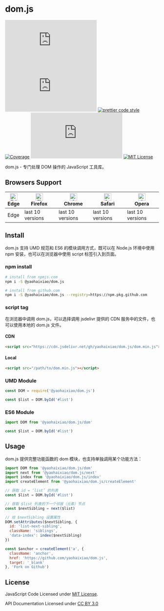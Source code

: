 # dom.js

[![npm version](https://img.shields.io/npm/v/@yaohaixiao/dom.js)](https://www.npmjs.com/package/@yaohaixiao/dom.js)
![Gzip size](http://img.badgesize.io/https://cdn.jsdelivr.net/gh/yaohaixiao/dom.js/dom.min.js?compression=gzip&label=gzip%20size)
[![prettier code style](https://img.shields.io/badge/code_style-prettier-07b759.svg)](https://prettier.io)
[![Coverage](https://codecov.io/gh/yaohaixiao/dom.js/branch/master/graph/badge.svg)](https://codecov.io/gh/yaohaixiao/dom.js)
[![npm downloads](https://img.shields.io/npm/dt/@yaohaixiao/dom.js)](https://npmcharts.com/compare/@yaohaixiao/dom.js?minimal=true)
[![MIT License](https://img.shields.io/github/license/yaohaixiao/dom.js.svg)](https://github.com/yaohaixiao/dom.js/blob/master/LICENSE)


dom.js - 专门处理 DOM 操作的 JavaScript 工具库。


## Browsers Support

| [<img src="https://raw.githubusercontent.com/alrra/browser-logos/master/src/edge/edge_48x48.png" alt="Edge" width="24px" height="24px" />](https://github.com/yaohaixiao/dom.js/)</br>Edge | [<img src="https://raw.githubusercontent.com/alrra/browser-logos/master/src/firefox/firefox_48x48.png" alt="Firefox" width="24px" height="24px" />](https://github.com/yaohaixiao/dom.js/)</br>Firefox | [<img src="https://raw.githubusercontent.com/alrra/browser-logos/master/src/chrome/chrome_48x48.png" alt="Chrome" width="24px" height="24px" />](https://github.com/yaohaixiao/dom.js/)</br>Chrome | [<img src="https://raw.githubusercontent.com/alrra/browser-logos/master/src/safari/safari_48x48.png" alt="Safari" width="24px" height="24px" />](https://github.com/yaohaixiao/dom.js/)</br>Safari | [<img src="https://raw.githubusercontent.com/alrra/browser-logos/master/src/opera/opera_48x48.png" alt="Opera" width="24px" height="24px" />](https://github.com/yaohaixiao/dom.js/)</br>Opera |
|--------------------------------------------------------------------------------------------------------------------------------------------------------------------------------------------|--------------------------------------------------------------------------------------------------------------------------------------------------------------------------------------------------------|----------------------------------------------------------------------------------------------------------------------------------------------------------------------------------------------------|----------------------------------------------------------------------------------------------------------------------------------------------------------------------------------------------------|------------------------------------------------------------------------------------------------------------------------------------------------------------------------------------------------|
| Edge                                                                                                                                                                                       | last 10 versions                                                                                                                                                                                       | last 10 versions                                                                                                                                                                                   | last 10 versions                                                                                                                                                                                   | last 10 versions                                                                                                                                                                               |



## Install

dom.js 支持 UMD 规范和 ES6 的模块调用方式，既可以在 Node.js 环境中使用 npm 安装，也可以在浏览器中使用 script 标签引入到页面。

### npm install

```sh
# install from npmjs.com
npm i -S @yaohaixiao/dom.js

# install from github.com
npm i -S @yaohaixiao/dom.js --registry=https://npm.pkg.github.com
```

### script tag

在浏览器中调用 dom.js，可以选择调用 jsdelivr 提供的 CDN 服务中的文件，也可以使用本地的 dom.js 文件。

#### CDN

```html
<script src="https://cdn.jsdelivr.net/gh/yaohaixiao/dom.js/dom.min.js"></script>
```

#### Local

```html
<script src="/path/to/dom.min.js"></script>
```

### UMD Module

```js
const DOM = require('@yaohaixiao/dom.js')

const $list = DOM.byId('#list')
```

### ES6 Module

```js
import DOM from '@yaohaixiao/dom.js/dom'

const $list = DOM.byId('#list')
```


## Usage

dom.js 提供完整功能函数的 dom 模块，也支持单独调用某个功能方法：

```js
import DOM from '@yaohaixiao/dom.js/dom'
import next from '@yaohaixiao/dom.js/next'
import index from '@yaohaixiao/dom.js/index'
import createElement from '@yaohaixiao/dom.js/createElement'

// 获取 id = ‘list’ 的列表
const $list = DOM.byId('#list')

// 获取 $list 列表的下一个邻居（元素）节点
const $nextSibling = next($list)

// 给 $nextSibling 设置属性
DOM.setAttributes($nextSibling, {
  id: 'list-next-sibling',
  className: 'siblings',
  'data-index': index($nextSibling)
})

const $anchor = createElement('a', {
  className: 'anchor',
  href: 'https://github.com/yaohaixiao/dom.js',
  target: '_blank'
}, 'Fork on Github')
```


## License

JavaScript Code Licensed under [MIT License](http://opensource.org/licenses/mit-license.html).

API Documentation Licensed under [CC BY 3.0](http://creativecommons.org/licenses/by/3.0/)
